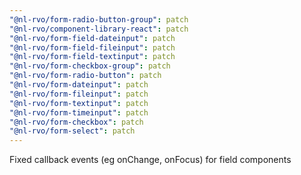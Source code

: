 ```yaml
---
"@nl-rvo/form-radio-button-group": patch
"@nl-rvo/component-library-react": patch
"@nl-rvo/form-field-dateinput": patch
"@nl-rvo/form-field-fileinput": patch
"@nl-rvo/form-field-textinput": patch
"@nl-rvo/form-checkbox-group": patch
"@nl-rvo/form-radio-button": patch
"@nl-rvo/form-dateinput": patch
"@nl-rvo/form-fileinput": patch
"@nl-rvo/form-textinput": patch
"@nl-rvo/form-timeinput": patch
"@nl-rvo/form-checkbox": patch
"@nl-rvo/form-select": patch
---
```


Fixed callback events (eg onChange, onFocus) for field components
